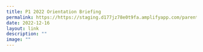 ```yaml
---
title: P1 2022 Orientation Briefing
permalink: https://https://staging.d177jz78e0t9fa.amplifyapp.com/parents-and-students/Information-for-Parents/p1-orientation-briefing/
date: 2022-12-16
layout: link
description: ""
image: ""
---
```



